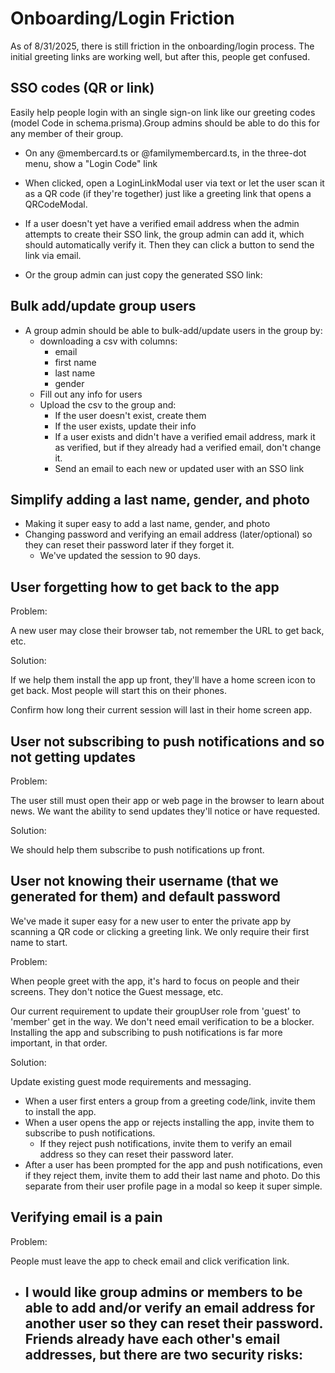 # Onboarding/Login Friction

As of 8/31/2025, there is still friction in the onboarding/login process. The
initial greeting links are working well, but after this, people get confused.

## SSO codes (QR or link)

Easily help people login with an single sign-on link like our greeting codes
(model Code in schema.prisma).Group admins should be able to do this for any
member of their group.

- On any @membercard.ts or @familymembercard.ts, in the three-dot menu, show a
  "Login Code" link
- When clicked, open a LoginLinkModal user via text or let the user scan it as a
  QR code (if they're together) just like a greeting link that opens a
  QRCodeModal.

- If a user doesn't yet have a verified email address when the admin attempts to
  create their SSO link, the group admin can add it, which should automatically
  verify it. Then they can click a button to send the link via email.
- Or the group admin can just copy the generated SSO link:

## Bulk add/update group users

- A group admin should be able to bulk-add/update users in the group by:
  - downloading a csv with columns:
    - email
    - first name
    - last name
    - gender
  - Fill out any info for users
  - Upload the csv to the group and:
    - If the user doesn't exist, create them
    - If the user exists, update their info
    - If a user exists and didn't have a verified email address, mark it as
      verified, but if they already had a verified email, don't change it.
    - Send an email to each new or updated user with an SSO link

## Simplify adding a last name, gender, and photo

- Making it super easy to add a last name, gender, and photo
- Changing password and verifying an email address (later/optional) so they can
  reset their password later if they forget it.
  - We've updated the session to 90 days.

## User forgetting how to get back to the app

Problem:

A new user may close their browser tab, not remember the URL to get back, etc.

Solution:

If we help them install the app up front, they'll have a home screen icon to get
back. Most people will start this on their phones.

Confirm how long their current session will last in their home screen app.

## User not subscribing to push notifications and so not getting updates

Problem:

The user still must open their app or web page in the browser to learn about
news. We want the ability to send updates they'll notice or have requested.

Solution:

We should help them subscribe to push notifications up front.

## User not knowing their username (that we generated for them) and default password

We've made it super easy for a new user to enter the private app by scanning a
QR code or clicking a greeting link. We only require their first name to start.

Problem:

When people greet with the app, it's hard to focus on people and their screens.
They don't notice the Guest message, etc.

Our current requirement to update their groupUser role from 'guest' to 'member'
get in the way. We don't need email verification to be a blocker. Installing the
app and subscribing to push notifications is far more important, in that order.

Solution:

Update existing guest mode requirements and messaging.

- When a user first enters a group from a greeting code/link, invite them to
  install the app.
- When a user opens the app or rejects installing the app, invite them to
  subscribe to push notifications.
  - If they reject push notifications, invite them to verify an email address so
    they can reset their password later.
- After a user has been prompted for the app and push notifications, even if
  they reject them, invite them to add their last name and photo. Do this
  separate from their user profile page in a modal so keep it super simple.

## Verifying email is a pain

Problem:

People must leave the app to check email and click verification link.

- I would like group admins or members to be able to add and/or verify an email
  address for another user so they can reset their password. Friends already
  have each other's email addresses, but there are two security risks:
  -
